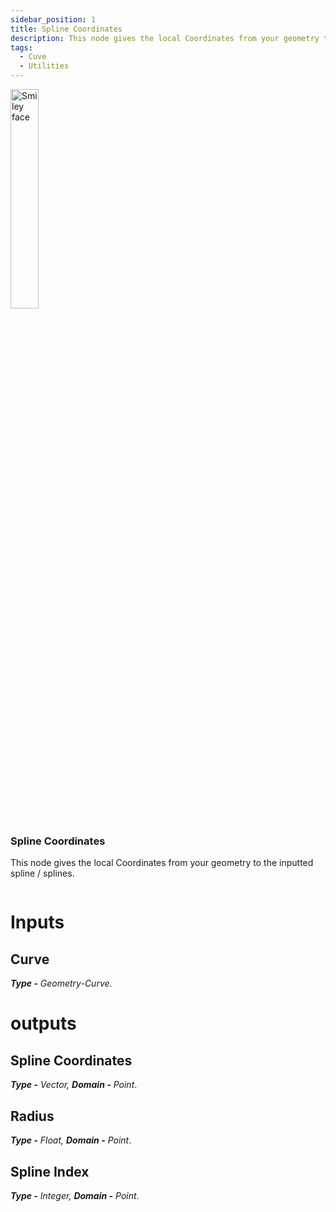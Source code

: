 ```yaml
---
sidebar_position: 1
title: Spline Coordinates
description: This node gives the local Coordinates from your geometry to the inputted spline / splines.
tags:
  - Cuve
  - Utilities
---
```

<!-- Node Image -->
<div>
<img  width="30%" src="/img/docs/spline_coordinates.png" alt="Smiley face" className="floatme"/>

 ### Spline Coordinates
This node gives the local Coordinates from your geometry to the inputted spline / splines.
  
<!-- Blank Space after imge+description -->
<img  width="100%" height="0%" src="/img/blank.png" alt="blank"/>  
</div>

# Inputs
<div class="md-indent">

## Curve
<div class="md-indent">

_**Type -** Geometry-Curve_.
</div>
</div>

# outputs
<div class="md-indent">

## Spline Coordinates
<div class="md-indent">

_**Type -** Vector, **Domain -** Point_.
</div>

## Radius
<div class="md-indent">

_**Type -** Float, **Domain -** Point_.
</div>

## Spline Index
<div class="md-indent">

_**Type -** Integer, **Domain -** Point_.
</div>

</div>